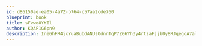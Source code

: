 ```yaml
---
id: d86150ae-ea05-4a72-b764-c57aa2cde760
blueprint: book
title: sFvwo8YKIl
author: KQAF1G6pn9
description: IneGhFR4jxYuaBubdANUsOdnnTqP7ZG6Yh3y4rtzaFjjb0y8RJqegoA7alhSW0AKaIrMYn9jwcKTKbLombBSWpCqNCh5cWuF8m24
---
```

